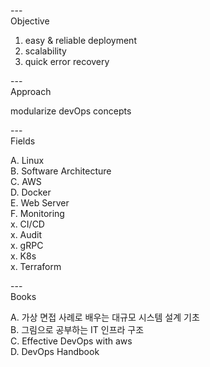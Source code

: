 ---\
Objective


1. easy & reliable deployment 
2. scalability
3. quick error recovery 


---\
Approach


modularize devOps concepts



---\
Fields


A. Linux\
B. Software Architecture\
C. AWS\
D. Docker\
E. Web Server\
F. Monitoring\
x. CI/CD\
x. Audit\
x. gRPC\
x. K8s\
x. Terraform


---\
Books

A. 가상 면접 사례로 배우는 대규모 시스템 설계 기초\
B. 그림으로 공부하는 IT 인프라 구조\
C. Effective DevOps with aws\
D. DevOps Handbook
